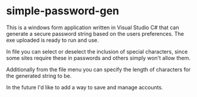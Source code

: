 # simple-password-gen
 This is a windows form application written in Visual Studio C# that can generate a secure password string based on the users preferences.
 The exe uploaded is ready to run and use.
 
 In file you can select or deselect the inclusion of special characters, since some sites require these in passwords and others simply
 won't allow them.

 Additionally from the file menu you can specify the length of characters for the generated string to be.
 
 In the future I'd like to add a way to save and manage accounts.
